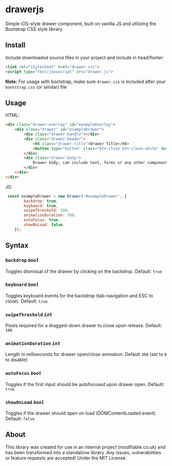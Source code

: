 # drawerjs
Simple iOS-style drawer component, built on vanilla JS and utilizing the Bootstrap CSS style library.

## Install

Include downloaded source files in your project and include in head/footer:
```html
<link rel="stylesheet" href="drawer.css">
<script type="text/javascript" src="drawer.js">
```
**Note:** For usage with bootstrap, make sure `drawer.css` is included after your `bootstrap.css` (or similar) file

## Usage

HTML:
```html
<div class="drawer-overlay" id="exampleOverlay">
    <div class="drawer" id="exampleDrawer">
        <div class="drawer-handle"></div>
        <div class="drawer-header">
            <h5 class="drawer-title">Drawer Title</h5>
            <button type="button" class="btn-close btn-close-white" data-bs-dismiss="drawer" aria-label="Close"></button>
        </div>
        <div class="drawer-body">
            Drawer body; can include text, forms or any other component.
        </div>
    </div>
</div>
```

JS:
```js
 const exampleDrawer = new Drawer('#exampleDrawer', {
        backdrop: true,
        keyboard: true,
        swipeThreshold: 100,
        animationDuration: 300,
        autoFocus: true,
        showOnLoad: false,
    });
```

## Syntax

### `backdrop` *`bool`*
Toggles dismissal of the drawer by clicking on the backdrop. Default: `true`

### `keyboard` *`bool`*
Toggles keyboard events for the backdrop (tab-navigation and ESC to close). Default: `true`

### `swipeThreshold` *`int`*
Pixels required for a dragged-down drawer to close upon release. Default: `100`

### `animationDuration` *`int`*
Length in milliseconds for drawer open/close animation. Default `300` (set to `0` to disable)

### `autoFocus` *`bool`*
Toggles if the first input should be autofocused upon drawer open. Default: `true`

### `showOnLoad` *`bool`*
Toggles if the drawer should open on load (DOMContentLoaded event). Default: `false`

## About
This library was created for use in an internal project (modifiable.co.uk) and has been transformed into a standalone library. Any issues, vulnerabilities or feature requests are accepted! Under the MIT License.
